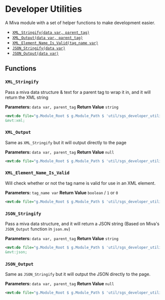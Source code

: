 # Developer Utilities

A Miva module with a set of helper functions to make development easier.

* [`XML_Stringify(data var, parent_tag)`](#xml_stringify)
* [`XML_Output(data var, parent_tag)`](#xml_output)
* [`XML_Element_Name_Is_Valid(tag_name var)`](#xml_element_name_is_valid)
* [`JSON_Stringify(data var)`](#json_stringify)
* [`JSON_Output(data var)`](#json_output)

## Functions

### `XML_Stringify`

Pass a miva data structure & text for a parent tag to wrap it in, and it will return the XML string

**Parameters:** `data var, parent_tag`
**Return Value** `string`

```xml
<mvt:do file="g.Module_Root $ g.Module_Path $ 'util/sgs_developer_utilities.mvc'" name="l.settings:xml" value="XML_Stringify(l.settings:basket, 'basket')" />
&mvt:xml;
```

### `XML_Output`

Same as `XML_Stringify` but it will output directly to the page

**Parameters:** `data var, parent_tag`
**Return Value** `null`

```xml
<mvt:do file="g.Module_Root $ g.Module_Path $ 'util/sgs_developer_utilities.mvc'" name="l.null" value="XML_Output(l.settings:basket, 'basket')" />
```

### `XML_Element_Name_Is_Valid`

Will check whether or not the tag name is valid for use in an XML element.

**Parameters:** `tag_name var`
**Return Value** `boolean` / `1` or `0`

```xml
<mvt:do file="g.Module_Root $ g.Module_Path $ 'util/sgs_developer_utilities.mvc'" name="l.null" value="XML_Element_Name_Is_Valid('foobar')" />
```


### `JSON_Stringify`

Pass a miva data structure, and it will return a JSON string (Based on Miva's `JSON_Output` function in `json.mv`)

**Parameters:** `data var, parent_tag`
**Return Value** `string`

```xml
<mvt:do file="g.Module_Root $ g.Module_Path $ 'util/sgs_developer_utilities.mvc'" name="l.settings:json" value="JSON_Stringify(l.settings:basket)" />
&mvt:json;
```


### `JSON_Output`

Same as `JSON_Stringify` but it will output the JSON directly to the page.

**Parameters:** `data var, parent_tag`
**Return Value** `null`

```xml
<mvt:do file="g.Module_Root $ g.Module_Path $ 'util/sgs_developer_utilities.mvc'" name="l.null" value="JSON_Output(l.settings:basket)" />
```